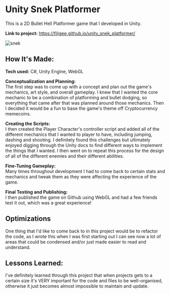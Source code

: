 # Unity Snek Platformer

This is a 2D Bullet Hell Platformer game that I developed in Unity. 

**Link to project:** https://filigee.github.io/unity_snek_platformer/

![snek](https://user-images.githubusercontent.com/121239324/225045547-22c12aa1-05a3-435a-a78a-143f730cd0be.PNG)

## How It's Made:

**Tech used:** C#, Unity Engine, WebGL

<strong>Conceptualization and Planning:</strong><br>
The first step was to come up with a concept and plan out the game's mechanics, art style, and overall gameplay. I knew that I wanted the core mechanic to be a combination of platforming and bullet dodging, so everything that came after that was planned around those mechanics. Then I decided it would be a fun to base the game's theme off Cryptocurrency memecoins. 

<strong>Creating the Scripts:</strong><br>
I then created the Player Character's controller script and added all of the different mechanics that I wanted to player to have, including jumping, dashing and shooting. I definitely found this challenges but ultimately enjoyed digging through the Unity docs to find different ways to implement the things that I wanted. I then went on to repeat this process for the design of all of the different enemies and their different abilities.

<strong>Fine-Tuning Gameplay:</strong><br>
Many times throughout development I had to come back to certain stats and mechanics and tweak them as they were affecting the experience of the game.

<strong>Final Testing and Publishing:</strong><br>
I then published the game on Github using WebGL and had a few friends test it out, which was a great experience!
    
## Optimizations

One thing that I'd like to come back to in this project would be to refactor the code, as I wrote this when I was first starting out I can see now a lot of areas that could be condensed and/or just made easier to read and understand.

## Lessons Learned:

I've definitely learned through this project that when projects gets to a certain size it's VERY important for the code and files to be well-organised, otherwise it just becomes almost impossible to maintain and update.
